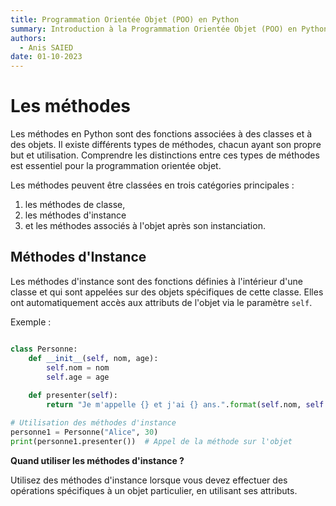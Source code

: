 ```yaml
---
title: Programmation Orientée Objet (POO) en Python
summary: Introduction à la Programmation Orientée Objet (POO) en Python
authors:
  - Anis SAIED
date: 01-10-2023
---
```


# Les méthodes

Les méthodes en Python sont des fonctions associées à des classes et à des objets. Il existe différents types de méthodes, chacun ayant son propre but et utilisation. Comprendre les distinctions entre ces types de méthodes est essentiel pour la programmation orientée objet.

Les méthodes peuvent être classées en trois catégories principales : 

1. les méthodes de classe, 
2. les méthodes d'instance 
3. et les méthodes associés à l'objet après son instanciation. 

## Méthodes d'Instance

Les méthodes d'instance sont des fonctions définies à l'intérieur d'une classe et qui sont appelées sur des objets spécifiques de cette classe. Elles ont automatiquement accès aux attributs de l'objet via le paramètre `self`.

Exemple :

```python

class Personne:
    def __init__(self, nom, age):
        self.nom = nom
        self.age = age
    
    def presenter(self):
        return "Je m'appelle {} et j'ai {} ans.".format(self.nom, self.age)

# Utilisation des méthodes d'instance
personne1 = Personne("Alice", 30)
print(personne1.presenter())  # Appel de la méthode sur l'objet
```

**Quand utiliser les méthodes d'instance ?**

Utilisez des méthodes d'instance lorsque vous devez effectuer des opérations spécifiques à un objet particulier, en utilisant ses attributs.

